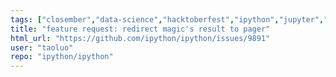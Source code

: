 ```yaml
---
tags: ["closember","data-science","hacktoberfest","ipython","jupyter","notebook","python","repl"]
title: "feature request: redirect magic's result to pager"
html_url: "https://github.com/ipython/ipython/issues/9891"
user: "taoluo"
repo: "ipython/ipython"
---
```


